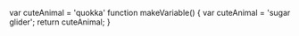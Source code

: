 var cuteAnimal = 'quokka'
function makeVariable() {
  var cuteAnimal = 'sugar glider';
  return cuteAnimal;
}